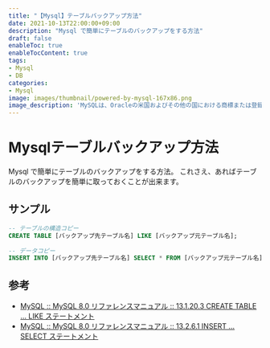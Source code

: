 ```yaml
---
title: "【Mysql】テーブルバックアップ方法"
date: 2021-10-13T22:00:00+09:00
description: "Mysql で簡単にテーブルのバックアップをする方法"
draft: false
enableToc: true
enableTocContent: true
tags: 
- Mysql
- DB
categories: 
- Mysql
image: images/thumbnail/powered-by-mysql-167x86.png
image_description: 'MySQLは、Oracleの米国およびその他の国における商標または登録商標です。'
---
```


# Mysqlテーブルバックアップ方法
Mysql で簡単にテーブルのバックアップをする方法。
これさえ、あればテーブルのバックアップを簡単に取っておくことが出来ます。

## サンプル
```sql
-- テーブルの構造コピー
CREATE TABLE [バックアップ先テーブル名] LIKE [バックアップ元テーブル名];
 
-- データコピー
INSERT INTO [バックアップ先テーブル名] SELECT * FROM [バックアップ元テーブル名];
```

## 参考
* <a href="https://dev.mysql.com/doc/refman/8.0/ja/create-table-like.html" target="_blank" rel="nofollow noopener">MySQL :: MySQL 8.0 リファレンスマニュアル :: 13.1.20.3 CREATE TABLE ... LIKE ステートメント</a>
* <a href="https://dev.mysql.com/doc/refman/8.0/ja/insert-select.html" target="_blank" rel="nofollow noopener">MySQL :: MySQL 8.0 リファレンスマニュアル :: 13.2.6.1 INSERT ... SELECT ステートメント</a>
